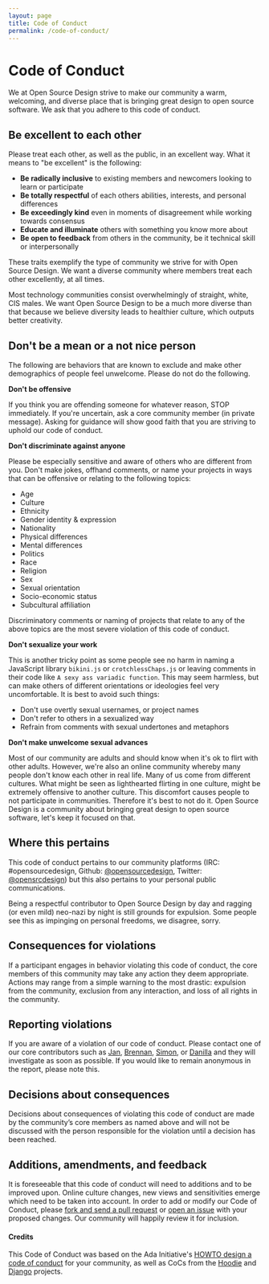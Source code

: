 ```yaml
---
layout: page
title: Code of Conduct
permalink: /code-of-conduct/
---
```


# Code of Conduct

We at Open Source Design strive to make our community a warm, welcoming, and diverse place that is bringing great design to open source software. We ask that you adhere to this code of conduct.

## Be excellent to each other

Please treat each other, as well as the public, in an excellent way. What it means to "be excellent" is the following:

- **Be radically inclusive** to existing members and newcomers looking to learn or participate
- **Be totally respectful** of each others abilities, interests, and personal differences
- **Be exceedingly kind** even in moments of disagreement while working towards consensus
- **Educate and illuminate** others with something you  know more about
- **Be open to feedback** from others in the community, be it technical skill or interpersonally


These traits exemplify the type of community we strive for with Open Source Design. We want a diverse community where members treat each other excellently, at all times.

Most technology communities consist overwhelmingly of straight, white, CIS males. We want Open Source Design to be a much more diverse than that because we believe diversity leads to healthier culture, which outputs better creativity.

## Don't be a mean or a not nice person

The following are behaviors that are known to exclude and make other demographics of people feel unwelcome. Please do not do the following.

**Don't be offensive**

If you think you are offending someone for whatever reason, STOP immediately. If you're uncertain, ask a core community member (in private message). Asking for guidance will show good faith that you are striving to uphold our code of conduct.

**Don't discriminate against anyone**

Please be especially sensitive and aware of others who are different from you. Don't make jokes, offhand comments, or name your projects in ways that can be offensive or relating to the following topics:

- Age
- Culture
- Ethnicity
- Gender identity & expression
- Nationality
- Physical differences
- Mental differences
- Politics
- Race
- Religion
- Sex
- Sexual orientation
- Socio-economic status
- Subcultural affiliation

Discriminatory comments or naming of projects that relate to any of the above topics are the most severe violation of this code of conduct.

**Don't sexualize your work**

This is another tricky point as some people see no harm in naming a JavaScript library `bikini.js` or `crotchlessChaps.js` or leaving comments in their code like `A sexy ass variadic function`. This may seem harmless, but can make others of different orientations or ideologies feel very uncomfortable. It is best to avoid such things:

- Don't use overtly sexual usernames, or project names
- Don't refer to others in a sexualized way
- Refrain from comments with sexual undertones and metaphors

**Don't make unwelcome sexual advances**

Most of our community are adults and should know when it's ok to flirt with other adults. However, we're also an online community whereby many people don't know each other in real life. Many of us come from different cultures. What might be seen as lighthearted flirting in one culture, might be extremely offensive to another culture. This discomfort causes people to not participate in communities. Therefore it's best to not do it. Open Source Design is a community about bringing great design to open source software, let's keep it focused on that.

## Where this pertains

This code of conduct pertains to our community platforms (IRC: #opensourcedesign, Github: [@opensourcedesign](https://github.com/opensourcedesign), Twitter: [@opensrcdesign](https://twitter.com/opensrcdesign)) but this also pertains to your personal public communications.

Being a respectful contributor to Open Source Design by day and ragging (or even mild) neo-nazi by night is still grounds for expulsion. Some people see this as impinging on personal freedoms, we disagree, sorry.

## Consequences for violations

If a participant engages in behavior violating this code of conduct, the core members of this community may take any action they deem appropriate. Actions may range from a simple warning to the most drastic: expulsion from the community, exclusion from any interaction, and loss of all rights in the community.

## Reporting violations

If you are aware of a violation of our code of conduct. Please contact one of our core contributors such as [Jan](mailto:hey@jancborchardt.net), [Brennan](mailto:hi@brennannovak.com), [Simon](mailto:svansintjan@gmail.com), or [Danilla](mailto:needs@email.com) and they will investigate as soon as possible. If you would like to remain anonymous in the report, please note this.

## Decisions about consequences

Decisions about consequences of violating this code of conduct are made by the community’s core members as named above and will not be discussed with the person responsible for the violation until a decision has been reached.

## Additions, amendments, and feedback

It is foreseeable that this code of conduct will need to additions and to be improved upon. Online culture changes, new views and sensitivities emerge which need to be taken into account. In order to add or modify our Code of Conduct, please [fork and send a pull request](https://github.com/opensourcedesign/opensourcedesign.github.io) or [open an issue](https://github.com/opensourcedesign/opensourcedesign.github.io/issues) with your proposed changes. Our community will happily review it for inclusion.

#### Credits

This Code of Conduct was based on the Ada Initiative's [HOWTO design a code of conduct](https://adainitiative.org/2014/02/howto-design-a-code-of-conduct-for-your-community/) for your community, as well as CoCs from the [Hoodie](http://hood.ie/code-of-conduct/) and [Django](https://www.djangoproject.com/conduct/) projects.
